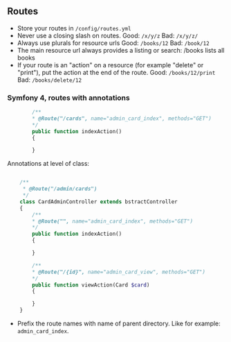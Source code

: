 ## Routes

* Store your routes in `/config/routes.yml`
* Never use a closing slash on routes. Good: `/x/y/z` Bad: `/x/y/z/`
* Always use plurals for resource urls Good: `/books/12` Bad: `/book/12`
* The main resource url always provides a listing or search: /books lists all books
* If your route is an "action" on a resource (for example "delete" or "print"), put the action at the end of the route. Good: `/books/12/print` Bad: `/books/delete/12`

### Symfony 4, routes with annotations

```php
        /**
        * @Route("/cards", name="admin_card_index", methods="GET")
        */
        public function indexAction()
        {

        }

```

Annotations at level of class:

```php

    /**
     * @Route("/admin/cards")
     */
    class CardAdminController extends bstractController
    {
        /**
        * @Route("", name="admin_card_index", methods="GET")
        */
        public function indexAction()
        {

        }

        /**
        * @Route("/{id}", name="admin_card_view", methods="GET")
        */
        public function viewAction(Card $card)
        {

        }
    }
```

* Prefix the route names with name of parent directory. Like for example: `admin_card_index`.
